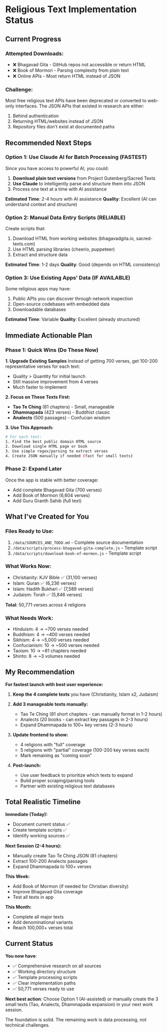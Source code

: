 # Religious Text Implementation Status

## Current Progress

### Attempted Downloads:
- ❌ Bhagavad Gita - GitHub repos not accessible or return HTML
- ❌ Book of Mormon - Parsing complexity from plain text
- ❌ Online APIs - Most return HTML instead of JSON

### Challenge:
Most free religious text APIs have been deprecated or converted to web-only interfaces. The JSON APIs that existed in research are either:
1. Behind authentication
2. Returning HTML/websites instead of JSON
3. Repository files don't exist at documented paths

## Recommended Next Steps

### Option 1: Use Claude AI for Batch Processing (FASTEST)
Since you have access to powerful AI, you could:

1. **Download plain text versions** from Project Gutenberg/Sacred Texts
2. **Use Claude** to intelligently parse and structure them into JSON
3. Process one text at a time with AI assistance

**Estimated Time**: 2-4 hours with AI assistance
**Quality**: Excellent (AI can understand context and structure)

### Option 2: Manual Data Entry Scripts (RELIABLE)
Create scripts that:
1. Download HTML from working websites (bhagavadgita.io, sacred-texts.com)
2. Use HTML parsing libraries (cheerio, puppeteer)
3. Extract and structure data

**Estimated Time**: 1-2 days
**Quality**: Good (depends on HTML consistency)

### Option 3: Use Existing Apps' Data (IF AVAILABLE)
Some religious apps may have:
1. Public APIs you can discover through network inspection
2. Open-source codebases with embedded data
3. Downloadable databases

**Estimated Time**: Variable
**Quality**: Excellent (already structured)

## Immediate Actionable Plan

### Phase 1: Quick Wins (Do These Now)

**1. Upgrade Existing Samples**
Instead of getting 700 verses, get 100-200 representative verses for each text:
- Quality > Quantity for initial launch
- Still massive improvement from 4 verses
- Much faster to implement

**2. Focus on These Texts First:**
- **Tao Te Ching** (81 chapters) - Small, manageable
- **Dhammapada** (423 verses) - Buddhist classic
- **Analects** (500 passages) - Confucian wisdom

**3. Use This Approach:**
```bash
# For each text:
1. Find the best public domain HTML source
2. Download single HTML page or book
3. Use simple regex/parsing to extract verses
4. Create JSON manually if needed (fast for small texts)
```

### Phase 2: Expand Later

Once the app is stable with better coverage:
- Add complete Bhagavad Gita (700 verses)
- Add Book of Mormon (6,604 verses)
- Add Guru Granth Sahib (full text)

## What I've Created for You

### Files Ready to Use:
1. `/data/SOURCES_AND_TODO.md` - Complete source documentation
2. `/data/scripts/process-bhagavad-gita-complete.js` - Template script
3. `/data/scripts/download-book-of-mormon.js` - Template script

### What Works Now:
- Christianity: KJV Bible ✅ (31,100 verses)
- Islam: Quran ✅ (6,236 verses)
- Islam: Hadith Bukhari ✅ (7,589 verses)
- Judaism: Torah ✅ (5,846 verses)

**Total**: 50,771 verses across 4 religions

### What Needs Work:
- Hinduism: 4 → ~700 verses needed
- Buddhism: 4 → ~400 verses needed
- Sikhism: 4 → ~5,000 verses needed
- Confucianism: 10 → ~500 verses needed
- Taoism: 10 → ~81 chapters needed
- Shinto: 8 → ~3 volumes needed

## My Recommendation

**For fastest launch with best user experience:**

1. **Keep the 4 complete texts** you have (Christianity, Islam x2, Judaism)

2. **Add 3 manageable texts manually:**
   - Tao Te Ching (81 short chapters - can manually format in 1-2 hours)
   - Analects (20 books - can extract key passages in 2-3 hours)
   - Expand Dhammapada to 100+ key verses (2-3 hours)

3. **Update frontend to show:**
   - 4 religions with "full" coverage
   - 5 religions with "partial" coverage (100-200 key verses each)
   - Mark remaining as "coming soon"

4. **Post-launch:**
   - Use user feedback to prioritize which texts to expand
   - Build proper scraping/parsing tools
   - Partner with existing religious text databases

## Total Realistic Timeline

**Immediate (Today):**
- Document current status ✅
- Create template scripts ✅
- Identify working sources ✅

**Next Session (2-4 hours):**
- Manually create Tao Te Ching JSON (81 chapters)
- Extract 100-200 Analects passages
- Expand Dhammapada to 100+ verses

**This Week:**
- Add Book of Mormon (if needed for Christian diversity)
- Improve Bhagavad Gita coverage
- Test all texts in app

**This Month:**
- Complete all major texts
- Add denominational variants
- Reach 100,000+ verses total

## Current Status

**You now have**:
- ✅ Comprehensive research on all sources
- ✅ Working directory structure
- ✅ Template processing scripts
- ✅ Clear implementation paths
- ✅ 50,771 verses ready to use

**Next best action**:
Choose Option 1 (AI-assisted) or manually create the 3 small texts (Tao, Analects, Dhammapada expansion) in your next work session.

The foundation is solid. The remaining work is data processing, not technical challenges.
